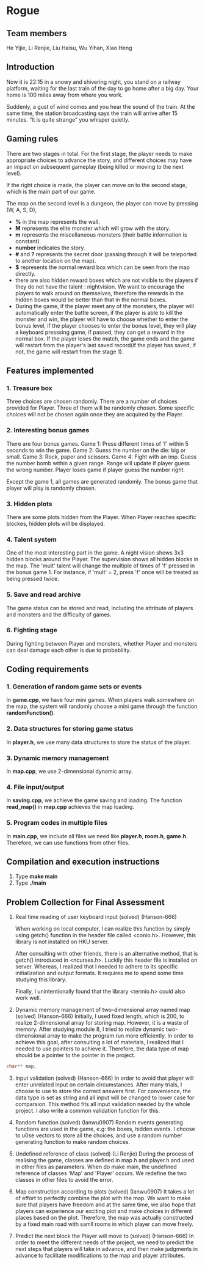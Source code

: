 # Rogue

## Team members


He Yijie, Li Renjie, Liu Haisu, Wu Yihan, Xiao Heng

## Introduction


Now it is 22:15 in a snowy and shivering night, you stand on a railway platform, waiting for the last train of the day to go home after a big day. Your home is 100 miles away from where you work.

Suddenly, a gust of wind comes and you hear the sound of the train. At the same time, the station broadcasting says the train will arrive after 15 minutes. “It is quite strange” you whisper quietly.

## Gaming rules


There are two stages in total. For the first stage, the player needs to make appropriate choices to advance the story, and different choices may have an impact on subsequent gameplay (being killed or moving to the next level). 

If the right choice is made, the player can move on to the second stage, which is the main part of our game.

The map on the second level is a dungeon, the player can move by pressing (W, A, S, D), 
+ **%** in the map represents the wall.
+ **M** represents the elite monster which will grow with the story.
+ **m** represents the miscellaneous monsters (their battle information is constant).
+ **number** indicates the story.
+ **#** and **?** represents the secret door (passing through it will be teleported to another location on the map). 
+ **$** represents the normal reward box which can be seen from the map directly.
+ there are also hidden reward boxes which are not visible to the players if they do not have the talent : nightvision. We want to encourage the players to walk around on themselves, therefore the rewards in the hidden boxes would be better than that in the normal boxes.
+ During the game, if the player meet any of the monsters, the player will automatically enter the battle screen, if the player is able to kill the monster and win, the player will have to choose whether to enter the bonus level, if the player chooses to enter the bonus level, they will play a keyboard presssing game, if passed, they can get a reward in the normal box. If the player loses the match, the game ends and the game will restart from the player's last saved record(if the player has saved, if not, the game will restart from the stage 1).

## Features implemented
### 1. Treasure box
Three choices are chosen randomly. There are a number of choices provided for Player. Three of them will be randomly chosen. Some specific choices will not be chosen again once they are acquired by the Player. 

### 2. Interesting bonus games
There are four bonus games. Game 1: Press different times of ‘f’ within 5 seconds to win the game. Game 2: Guess the number on the die: big or small. Game 3: Rock, paper and scissors. Game 4: Fight with an imp. Guess the number bomb within a given range. Range will update if player guess the wrong number. Player loses game if player guess the number right.

Except the game 1, all games are generated randomly. The bonus game that player will play is randomly chosen. 

### 3. Hidden plots
There are some plots hidden from the Player. When Player reaches specific blockes, hidden plots will be displayed. 

### 4. Talent system
One of the most interesting part in the game. A night vision shows 3x3 hidden blocks around the Player. The supervision shows all hidden blocks in the map. The 'mult' talent will change the multiple of times of 'f' pressed in the bonus game 1. For instance, if 'mult' = 2, press 'f' once will be treated as being pressed twice. 

### 5. Save and read archive
The game status can be stored and read, including the attribute of players and monsters and the difficulty of games. 

### 6. Fighting stage
During fighting between Player and monsters, whether Player and monsters can deal damage each other is due to probability. 

## Coding requirements

### 1. Generation of random game sets or events

In **game.cpp**, we have four mini games. When players walk somewhere on the map, the system will randomly choose a mini game through the function **randomFunction()**.

### 2. Data structures for storing game status

In **player.h**, we use many data structures to store the status of the player.

### 3. Dynamic memory management

In **map.cpp**, we use 2-dimensional dynamic array.

### 4. File input/output

In **saving.cpp**, we achieve the game saving and loading. 
The function **read_map()** in **map.cpp** achieves the map loading.

### 5. Program codes in multiple files

In **main.cpp**, we include all files we need like **player.h**, **room.h**, **game.h**. Therefore, we can use functions from other files.

## Compilation and execution instructions


1. Type **make main**
2. Type **./main**

## Problem Collection for Final Assessment

1. Real time reading of user keyboard input (solved) (Hanson-666)

    When working on local computer, I can realize this function by simply using getch() function in the header file called <conio.h>. However, this library is not installed on HKU server. 

    After consulting with other friends, there is an alternative method, that is getch() introduced in <ncurses.h>. Luckily this header file is installed on server. Whereas, I realized that I needed to adhere to its specific initialization and output formats. It requires me to spend some time studying this library.

    Finally, I unintentionally found that the library <termio.h> could also work well.


2. Dynamic memory management of two-dimensional array named map (solved) (Hanson-666)
Initially, I used fixed length, which is 200, to realize 2-dimensional array for storing map. However, it is a waste of memory. After studying module 8, I tried to realize dynamic two-dimensional array to make the program run more efficiently. In order to achieve this goal, after consulting a lot of materials, I realized that I needed to use pointers to achieve it. Therefore, the data type of map should be a pointer to the pointer in the project.
```C++
char** map;
```

3. Input validation (solved) (Hanson-666)
In order to avoid that player will enter unrelated input on certain circumstances. After many trials, I choose to use <vector> to store the correct answers first. For convenience, the data type is set as string and all input will be changed to lower case for comparsion. This method fits all input validation needed by the whole project. I also write a common validation function for this.

4. Random function (solved) (Ianwu0907)
Random events generating functions are used in the game, e.g: the boxes, hidden events. I choose to u0se vectors to store all the choices, and use a random number generating function to make random choices. 

5. Undefined reference of class (solved) (Li Renjie)
During the process of realising the game, classes are defined in map.h and player.h and used in other files as parameters. When do make main, the undefined reference of classes 'Map' and 'Player' occurs. We redefine the two classes in other files to avoid the error. 

6. Map construction according to plots (solved) (Ianwu0907)
It takes a lot of effort to perfectly combine the plot with the map. We want to make sure that players have freedom and at the same time, we also hope that players can experience our exciting plot and make choices in different places based on the plot. Therefore, the map was actually constructed by a fixed main road with samll rooms in which player can move freely.

7. Predict the next block the Player will move to (solved) (Hanson-666)
In order to meet the different needs of the project, we need to predict the next steps that players will take in advance, and then make judgments in advance to facilitate modifications to the map and player attributes.